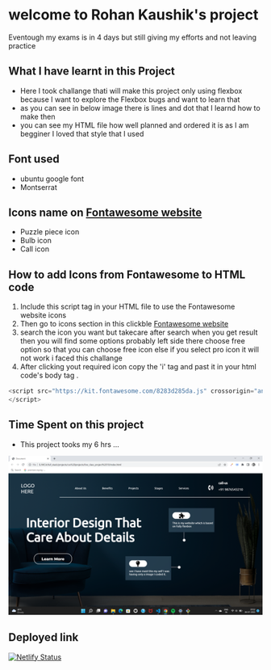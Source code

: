 # welcome to Rohan Kaushik's project

Eventough my exams is in 4 days but still giving my efforts and not leaving practice

## What I have learnt in this Project
   - Here I took challange thati will make this project only using flexbox because I want to explore the Flexbox bugs and want to learn that 
   - as you can see in below image there is lines and dot that I learnd how to make then 
   - you can see my HTML file how well planned and ordered it is as I am begginer I  loved that style that I used
## Font used
  - ubuntu google font 
  - Montserrat

  ## Icons name on [Fontawesome website](https://fontawesome.com/)

  - Puzzle piece icon
  - Bulb icon
  - Call icon

  ## How to add Icons from Fontawesome to HTML code

  1. Include this script tag in your HTML file to use the Fontawesome website icons 
  2. Then go to icons section in this clickble [Fontawesome website](https://fontawesome.com/)
  3. search the icon you want but takecare after search when you get result then you will find some options probably left side there choose free option so that you can choose free icon else if you select pro icon it will not work i faced this challange
  4. After clicking yout required icon copy the 'i' tag and past it in your html code's body tag .


```javascript
<script src="https://kit.fontawesome.com/8283d285da.js" crossorigin="anonymous">
</script>

```



## Time Spent on this project

- This project tooks my 6 hrs ...


![10th_Project](preview.png)

## Deployed link

[![Netlify Status](https://api.netlify.com/api/v1/badges/a1d230d3-a25b-4b17-891e-97eb1b313980/deploy-status)](https://rohankaushik10thproject.netlify.app/)
